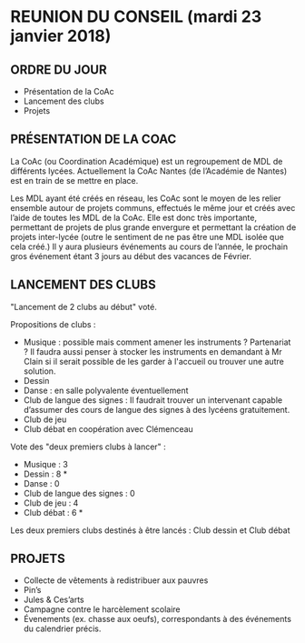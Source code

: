 REUNION DU CONSEIL (mardi 23 janvier 2018)
===

## ORDRE DU JOUR

 - Présentation de la CoAc
 - Lancement des clubs
 - Projets


## PRÉSENTATION DE LA COAC

La CoAc (ou Coordination Académique) est un regroupement de MDL de différents lycées. Actuellement la CoAc Nantes (de l’Académie de Nantes) est en train de se mettre en place. 

Les MDL ayant été créés en réseau, les CoAc sont le moyen de les relier ensemble autour de projets communs, effectués le même jour et créés avec l’aide de toutes les MDL de la CoAc. Elle est donc très importante, permettant de projets de plus grande envergure et permettant la création de projets inter-lycée (outre le sentiment de ne pas être une MDL isolée que cela créé.)
Il y aura plusieurs événements au cours de l’année, le prochain gros événement étant 3 jours au début des vacances de Février.


## LANCEMENT DES CLUBS

"Lancement de 2 clubs au début" voté.

Propositions de clubs :
 - Musique : possible mais comment amener les instruments ? Partenariat ? Il faudra aussi penser à stocker les instruments en demandant à Mr Clain si il serait possible de les garder à l'accueil ou trouver une autre solution.
 - Dessin
 - Danse : en salle polyvalente éventuellement
 - Club de langue des signes : Il faudrait trouver un intervenant capable d’assumer des cours de langue des signes à des lycéens gratuitement.
 - Club de jeu
 - Club débat en coopération avec Clémenceau

Vote des "deux premiers clubs à lancer" :
 - Musique : 3
 - Dessin : 8 *
 - Danse : 0
 - Club de langue des signes :  0
 - Club de jeu : 4
 - Club débat : 6 *

Les deux premiers clubs destinés à être lancés : Club dessin et Club débat


## PROJETS

 - Collecte de vêtements à redistribuer aux pauvres
 - Pin’s
 - Jules & Ces’arts
 - Campagne contre le harcèlement scolaire
 - Évenements (ex. chasse aux oeufs), correspondants à des événements du calendrier précis.
